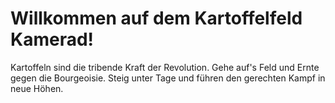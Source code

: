 # Willkommen auf dem Kartoffelfeld Kamerad!
Kartoffeln sind die tribende Kraft der Revolution. Gehe auf's Feld und Ernte gegen die Bourgeoisie. Steig unter Tage und führen den gerechten Kampf in neue Höhen.

